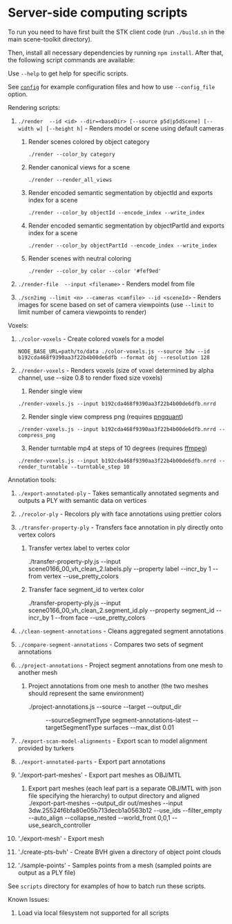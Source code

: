 Server-side computing scripts
=============================

To run you need to have first built the STK client code (run `./build.sh` in the main scene-toolkit directory).

Then, install all necessary dependencies by running `npm install`.  After that, the following script commands are available:

Use `--help` to get help for specific scripts.

See [`config`](config/README.md) for example configuration files and how to use `--config_file` option.

Rendering scripts:

1. `./render  --id <id> --dir=<baseDir> [--source p5d|p5dScene] [--width w] [--height h]` - Renders model or scene using default cameras
    
    1. Render scenes colored by object category
        
        `./render --color_by category`
    
    2. Render canonical views for a scene

        `./render --render_all_views`

    3. Render encoded semantic segmentation by objectId and exports index for a scene

        `./render --color_by objectId --encode_index --write_index`

    4. Render encoded semantic segmentation by objectPartId and exports index for a scene

        `./render --color_by objectPartId --encode_index --write_index`

    5. Render scenes with neutral coloring
        
        `./render --color_by color --color '#fef9ed'`

2. `./render-file  --input <filename>` - Renders model from file

3. `./scn2img --limit <n> --cameras <camfile> --id <sceneId>` - Renders images for scene based on set of camera viewpoints 
  (use `--limit` to limit number of camera viewpoints to render)

Voxels:

1. `./color-voxels` - Create colored voxels for a model
   
   `NODE_BASE_URL=path/to/data ./color-voxels.js --source 3dw --id b192cda468f9390aa3f22b4b00de6dfb --format obj --resolution 128`
   
2. `./render-voxels` - Renders voxels (size of voxel determined by alpha channel, use --size 0.8 to render fixed size voxels)
    1. Render single view

      `./render-voxels.js --input b192cda468f9390aa3f22b4b00de6dfb.nrrd`

    2. Render single view compress png (requires [pngquant](https://pngquant.org/))
    
      `./render-voxels.js --input b192cda468f9390aa3f22b4b00de6dfb.nrrd --compress_png`
    
    3. Render turntable mp4 at steps of 10 degrees (requires [ffmpeg](https://ffmpeg.org/))
    
      `./render-voxels.js --input b192cda468f9390aa3f22b4b00de6dfb.nrrd --render_turntable --turntable_step 10`

Annotation tools:

1. `./export-annotated-ply` - Takes semantically annotated segments and outputs a PLY with semantic data on vertices

1. `./recolor-ply` - Recolors ply with face annotations using prettier colors

1. `./transfer-property-ply` - Transfers face annotation in ply directly onto vertex colors

    1. Transfer vertex label to vertex color

       ./transfer-property-ply.js --input scene0166_00_vh_clean_2.labels.ply --property label --incr_by 1 --from vertex --use_pretty_colors

    2. Transfer face segment_id to vertex color

       ./transfer-property-ply.js --input scene0166_00_vh_clean_2.segment_id.ply --property segment_id --incr_by 1 --from face --use_pretty_colors

1. `./clean-segment-annotations` - Cleans aggregated segment annotations

1. `./compare-segment-annotations` - Compares two sets of segment annotations

1. `./project-annotations` - Project segment annotations from one mesh to another mesh
    
    1. Project annotations from one mesh to another (the two meshes should represent the same environment)

       ./project-annotations.js --source <id> --target <id> --output_dir <dir>  --sourceSegmentType segment-annotations-latest --targetSegmentType surfaces --max_dist 0.01       


1. `./export-scan-model-alignments` - Export scan to model alignment provided by turkers

1. `./export-annotated-parts` - Export part annotations

1. './export-part-meshes' - Export part meshes as OBJ/MTL

   1. Export part meshes (each leaf part is a separate OBJ/MTL with json file specifying the hierarchy) to output directory and aligned
      ./export-part-meshes --output_dir out/meshes --input 3dw.25524f6bfa80e05b713decb1a0563b12 --use_ids --filter_empty --auto_align --collapse_nested --world_front 0,0,1 --use_search_controller

1. './export-mesh' - Export mesh

1. './create-pts-bvh' - Create BVH given a directory of object point clouds

1. './sample-points' - Samples points from a mesh (sampled points are output as a PLY file)

See `scripts` directory for examples of how to batch run these scripts.

Known Issues:

1. Load via local filesystem not supported for all scripts
